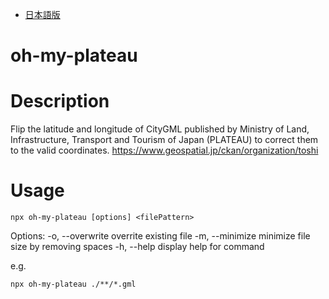 - [日本語版](./README_JA.md)

# oh-my-plateau

# Description

Flip the latitude and longitude of CityGML published by Ministry of Land, Infrastructure, Transport and Tourism of Japan (PLATEAU) to correct them to the valid coordinates.
https://www.geospatial.jp/ckan/organization/toshi

# Usage

    npx oh-my-plateau [options] <filePattern>

Options:
-o, --overwrite overrite existing file
-m, --minimize minimize file size by removing spaces
-h, --help display help for command

e.g.

    npx oh-my-plateau ./**/*.gml
